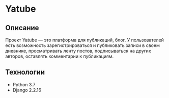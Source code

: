 # Yatube

## Описание
Проект Yatube — это платформа для публикаций, блог. 
У пользователей есть возможность зарегистрироваться и публиковать 
записи в своем дневнике, просматривать ленту постов, подписываться на других 
авторов, оставлять комментарии к публикациям.


## Технологии
* Python 3.7
* Django 2.2.16
